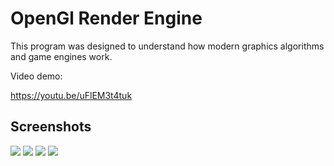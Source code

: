 OpenGl Render Engine
======
This program was designed to understand how modern graphics algorithms and game engines work.

Video demo:

https://youtu.be/uFlEM3t4tuk

Screenshots
------

![](https://image.ibb.co/fA84yn/test_project_exe_Screenshot_2018_05_07_14_25_48_100.png)
![](https://image.ibb.co/nkCmB7/test_project_exe_Screenshot_2018_05_07_14_26_23_02.png)
![](https://image.ibb.co/c4BeW7/test_project_exe_Screenshot_2018_05_07_14_25_01_96.png)
![](https://image.ibb.co/e9BeW7/test_project_exe_Screenshot_2018_05_07_14_26_47_60.png)




